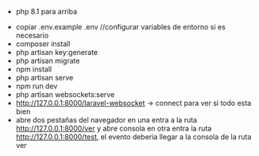 * php 8.1 para arriba
- copiar .env.example .env //configurar variables de entorno si es necesario
- composer install
- php artisan key:generate
- php artisan migrate
- npm install
- php artisan serve
- npm run dev
- php artisan websockets:serve
- http://127.0.0.1:8000/laravel-websocket -> connect para ver si todo esta bien 
- abre dos pestañas del navegador en una entra a la ruta http://127.0.0.1:8000/ver y abre consola en otra entra la ruta http://127.0.0.1:8000/test, el evento deberia llegar a la consola de la ruta ver
